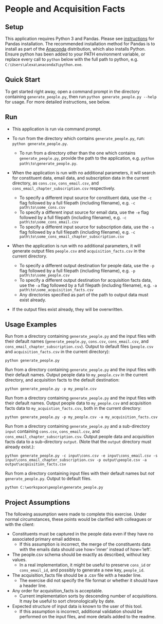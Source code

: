 # People and Acquisition Facts

## Setup

This application requires Python 3 and Pandas. Please see [instructions](https://pandas.pydata.org/docs/getting_started/install.html) for Pandas installation. The recommended installation method for Pandas is to install as part of the [Anaconda](https://docs.continuum.io/anaconda/) distribution, which also installs Python. Ensure python has been added to your PATH environment variable, or replace every call to `python` below with the full path to python, e.g. `C:\Users\alexa\anaconda3\python.exe`.

## Quick Start

To get started right away, open a command prompt in the directory containing `generate_people.py`, then run `python generate_people.py --help` for usage. For more detailed instructions, see below.

## Run

* This application is run via command prompt.
* To run from the directory which contains `generate_people.py`, run: `python generate_people.py`. 
    * To run from a directory other than the one which contains `generate_people.py`, provide the path to the application, e.g. `python path\to\generate_people.py`.
* When the application is run with no additional parameters, it will search for constituent data, email data, and subscription data in the current directory, as `cons.csv`, `cons_email.csv`, and `cons_email_chapter_subscription.csv` respectively.
    * To specify a different input source for constituent data, use the `-c` flag followed by a full filepath (including filename), e.g. `-c path\to\some_cons.csv`
    * To specify a different input source for email data, use the `-e` flag followed by a full filepath (including filename), e.g. `-c path\to\some_cons_email.csv`
    * To specify a different input source for subscription data, use the `-s` flag followed by a full filepath (including filename), e.g. `-c path\to\some_cons_email_chapter_subscription.csv`

* When the application is run with no additional parameters, it will generate output files `people.csv` and `acquisition_facts.csv` in the current directory.
    * To specify a different output destination for people data, use the `-p` flag followed by a full filepath (including filename), e.g. `-p path\to\some_people.csv`
    * To specify a different output destination for acquisition facts data, use the `-a` flag followed by a full filepath (including filename), e.g. `-a path\to\some_acquisition_facts.csv`
    * Any directories specified as part of the path to output data must exist already.
* If the output files exist already, they will be overwritten.

## Usage Examples

Run from a directory containing `generate_people.py` and the input files with their default names (`generate_people.py`, `cons.csv`, `cons_email.csv`, and `cons_email_chapter_subscription.csv`). Output to default files (`people.csv` and `acquisition_facts.csv` in the current directory):
```
python generate_people.py
```

Run from a directory containing `generate_people.py` and the input files with their default names. Output people data to `my_people.csv` in the current directory, and acquisition facts to the default destination:
```
python generate_people.py -p my_people.csv
```

Run from a directory containing `generate_people.py` and the input files with their default names. Output people data to `my_people.csv` and acquisition facts data to `my_acquistion_facts.csv`, both in the current directory:
```
python generate_people.py -p my_people.csv -a my_acquisition_facts.csv
```

Run from a directory containing `generate_people.py` and a sub-directory `input` containing `cons.csv`, `cons_email.csv`, and `cons_email_chapter_subscription.csv`. Output people data and acquisition facts data to a sub-directory `output`. (Note that the `output` directory must already exist.):
```
python generate_people.py -c input\cons.csv -e input\cons_email.csv -s input\cons_email_chapter_subscription.csv -p output\people.csv -a output\acquisition_facts.csv
```

Run from a directory containing input files with their default names but *not* `generate_people.py`. Output to default files.
```
python C:\workspace\people\generate_people.py
```

## Project Assumptions

The following assumption were made to complete this exercise. Under normal circumstances, these points would be clarified with colleagues or with the client:
* Constituents must be captured in the people data even if they have no associated primary email address.
    * If this assumption is incorrect, the merge of the constituents data with the emails data should use how='inner' instead of how='left'.
* The people.csv schema should be exactly as described, without key values.
    * In a real implementation, it might be useful to preserve `cons_id` or `cons_email_id`, and possibly to generate a new key, `people_id`.
* The acquisition_facts file should be a .csv file with a header line.
    * The exercise did not specify the file format or whether it should have a header line.
* Any order for acquisition_facts is acceptable.
    * Current implementation sorts by descending number of acquisitions. It may be useful to sort chronologically by date.
* Expected structure of input data is known to the user of this tool.
    * If this assumption is incorrect, additional validation should be performed on the input files, and more details added to the readme.